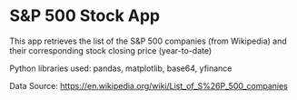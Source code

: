 # S&P 500 Stock App
This app retrieves the list of the S&P 500 companies (from Wikipedia) and their corresponding stock closing price (year-to-date)

Python libraries used: pandas, matplotlib, base64, yfinance

Data Source: https://en.wikipedia.org/wiki/List_of_S%26P_500_companies
